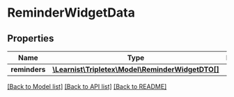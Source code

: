 # ReminderWidgetData

## Properties
Name | Type | Description | Notes
------------ | ------------- | ------------- | -------------
**reminders** | [**\Learnist\Tripletex\Model\ReminderWidgetDTO[]**](ReminderWidgetDTO.md) |  | [optional] 

[[Back to Model list]](../../README.md#documentation-for-models) [[Back to API list]](../../README.md#documentation-for-api-endpoints) [[Back to README]](../../README.md)

